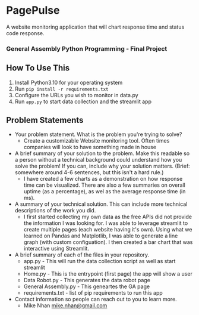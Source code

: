 # PagePulse 
A website monitoring application that will chart response time and status code response.
### General Assembly Python Programming - Final Project

## How To Use This
1. Install Python3.10 for your operating system
2. Run `pip install -r requirements.txt`
3. Configure the URLs you wish to monitor in data.py
4. Run `app.py` to start data collection and the streamlit app
## Problem Statements
- Your problem statement. What is the problem you're trying to solve?
  - Create a customizable Website monitoring tool. Often times companies will look to have something made in house
- A brief summary of your solution to the problem. Make this readable so a person without a technical background could understand how you solve the problem! If you can, include why your solution matters. (Brief: somewhere around 4-6 sentences, but this isn't a hard rule.)
  - I have created a few charts as a demonstration on how response time can be visualized. There are also a few summaries on overall uptime (as a percentage), as wel as the average response time (in ms). 
- A summary of your technical solution. This can include more technical descriptions of the work you did.
  - I first started collecting my own data as the free APIs did not provide the information I was looking for. I was able to leverage streamlit to create multiple pages (each website having it's own). Using what we learned on Pandas and Matplotlib, I was able to generate a line graph (with custom configuation). I then created a bar chart that was interactive using Streamlit. 
- A brief summary of each of the files in your repository.
  - app.py - This will run the data collection script as well as start streamlit
  - Home.py - This is the entrypoint (first page) the app will show a user
  - Data Robot.py - This generates the data robot page
  - General Assembly.py - This geneartes the GA page
  - requirements.txt - list of pip requirements to run this app
- Contact information so people can reach out to you to learn more.
  - Mike Nhan mike.nhan@gmail.com